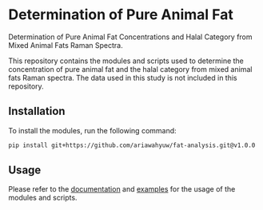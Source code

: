 # Determination of Pure Animal Fat

Determination of Pure Animal Fat Concentrations and Halal Category from Mixed Animal Fats Raman Spectra.

This repository contains the modules and scripts used to determine the concentration of pure animal fat and the halal category from mixed animal fats Raman spectra. The data used in this study is not included in this repository.

## Installation

To install the modules, run the following command:

```bash
pip install git+https://github.com/ariawahyuw/fat-analysis.git@v1.0.0
```

## Usage

Please refer to the [documentation](/docs/) and [examples](/example/) for the usage of the modules and scripts.
